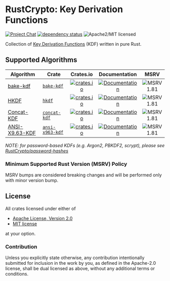# RustCrypto: Key Derivation Functions

[![Project Chat][chat-image]][chat-link] [![dependency status][deps-image]][deps-link] ![Apache2/MIT licensed][license-image]

Collection of [Key Derivation Functions][KDF] (KDF) written in pure Rust.

## Supported Algorithms

| Algorithm    | Crate | Crates.io | Documentation | MSRV |
|--------------|-------|:---------:|:-------------:|:----:|
| [bake-kdf]   | [`bake-kdf`]   |   [![crates.io](https://img.shields.io/crates/v/bake-kdf.svg)](https://crates.io/crates/bake-kdf)   |   [![Documentation](https://docs.rs/bake-kdf/badge.svg)](https://docs.rs/bake-kdf)   | ![MSRV 1.81][msrv-1.81] |
| [HKDF]       | [`hkdf`]       |       [![crates.io](https://img.shields.io/crates/v/hkdf.svg)](https://crates.io/crates/hkdf)       |       [![Documentation](https://docs.rs/hkdf/badge.svg)](https://docs.rs/hkdf)       | ![MSRV 1.81][msrv-1.81] |
| [Concat-KDF] | [`concat-kdf`] | [![crates.io](https://img.shields.io/crates/v/concat-kdf.svg)](https://crates.io/crates/concat-kdf) | [![Documentation](https://docs.rs/concat-kdf/badge.svg)](https://docs.rs/concat-kdf) | ![MSRV 1.81][msrv-1.81] |
| [ANSI-X9.63-KDF] | [`ansi-x963-kdf`] | [![crates.io](https://img.shields.io/crates/v/ansi-x963-kdf.svg)](https://crates.io/crates/ansi-x963-kdf) | [![Documentation](https://docs.rs/ansi-x963-kdf/badge.svg)](https://docs.rs/ansi-x963-kdf) | ![MSRV 1.81][msrv-1.81] |

*NOTE: for password-based KDFs (e.g. Argon2, PBKDF2, scrypt), please see [RustCrypto/password-hashes]*

### Minimum Supported Rust Version (MSRV) Policy

MSRV bumps are considered breaking changes and will be performed only with minor version bump.

## License

All crates licensed under either of

 * [Apache License, Version 2.0](http://www.apache.org/licenses/LICENSE-2.0)
 * [MIT license](http://opensource.org/licenses/MIT)

at your option.

### Contribution

Unless you explicitly state otherwise, any contribution intentionally submitted for inclusion in the work by you, as defined in the Apache-2.0 license, shall be dual licensed as above, without any additional terms or conditions.

[//]: # (badges)

[chat-image]: https://img.shields.io/badge/zulip-join_chat-blue.svg
[chat-link]: https://rustcrypto.zulipchat.com/#narrow/stream/260043-KDFs
[license-image]: https://img.shields.io/badge/license-Apache2.0/MIT-blue.svg
[deps-image]: https://deps.rs/repo/github/RustCrypto/KDFs/status.svg
[deps-link]: https://deps.rs/repo/github/RustCrypto/KDFs
[msrv-1.81]: https://img.shields.io/badge/rustc-1.81+-blue.svg

[//]: # (crates)

[`hkdf`]: ./hkdf
[`concat-kdf`]: ./concat-kdf
[`ansi-x963-kdf`]: ./ansi-x963-kdf
[`bake-kdf`]: ./bake-kdf

[//]: # (algorithms)

[KDF]: https://en.wikipedia.org/wiki/Key_derivation_function
[HKDF]: https://en.wikipedia.org/wiki/HKDF
[Concat-KDF]: https://nvlpubs.nist.gov/nistpubs/Legacy/SP/nistspecialpublication800-56ar.pdf
[ANSI-X9.63-KDF]: https://www.secg.org/sec1-v2.pdf
[RustCrypto/password-hashes]: https://github.com/RustCrypto/password-hashes
[bake-kdf]: https://apmi.bsu.by/assets/files/std/bake-spec19.pdf
